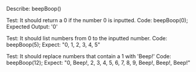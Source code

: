 Describe: beepBoop()

Test: It should return a 0 if the number 0 is inputted.
Code: beepBoop(0);
Expected Output: '0'

Test: It should list numbers from 0 to the inputted number.
Code: beepBoop(5);
Expect: "0, 1, 2, 3, 4, 5"

Test: It should replace numbers that contain a 1 with 'Beep!'
Code: beepBoop(12);
Expect: "0, Beep!, 2, 3, 4, 5, 6, 7, 8, 9, Beep!, Beep!, Beep!"
